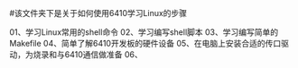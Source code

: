 #该文件夹下是关于如何使用6410学习Linux的步骤

01、学习Linux常用的shell命令
02、学习编写shell脚本
03、学习编写简单的Makefile
04、简单了解6410开发板的硬件设备
05、在电脑上安装合适的传口驱动，为烧录和与6410通信做准备
06、
